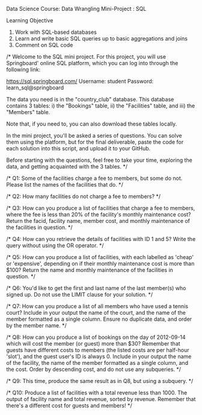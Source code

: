 Data Science Course: Data Wrangling
Mini-Project : SQL 

Learning Objective
  1. Work with SQL-based databases 
  2. Learn and write basic SQL queries up to basic aggregations and joins
  3. Comment on SQL code
  
 /* Welcome to the SQL mini project. For this project, you will use
Springboard' online SQL platform, which you can log into through the
following link:

https://sql.springboard.com/
Username: student
Password: learn_sql@springboard

The data you need is in the "country_club" database. This database
contains 3 tables:
    i) the "Bookings" table,
    ii) the "Facilities" table, and
    iii) the "Members" table.

Note that, if you need to, you can also download these tables locally.

In the mini project, you'll be asked a series of questions. You can
solve them using the platform, but for the final deliverable,
paste the code for each solution into this script, and upload it
to your GitHub.

Before starting with the questions, feel free to take your time,
exploring the data, and getting acquainted with the 3 tables. */



/* Q1: Some of the facilities charge a fee to members, but some do not.
Please list the names of the facilities that do. */


/* Q2: How many facilities do not charge a fee to members? */


/* Q3: How can you produce a list of facilities that charge a fee to members,
where the fee is less than 20% of the facility's monthly maintenance cost?
Return the facid, facility name, member cost, and monthly maintenance of the
facilities in question. */


/* Q4: How can you retrieve the details of facilities with ID 1 and 5?
Write the query without using the OR operator. */


/* Q5: How can you produce a list of facilities, with each labelled as
'cheap' or 'expensive', depending on if their monthly maintenance cost is
more than $100? Return the name and monthly maintenance of the facilities
in question. */


/* Q6: You'd like to get the first and last name of the last member(s)
who signed up. Do not use the LIMIT clause for your solution. */


/* Q7: How can you produce a list of all members who have used a tennis court?
Include in your output the name of the court, and the name of the member
formatted as a single column. Ensure no duplicate data, and order by
the member name. */


/* Q8: How can you produce a list of bookings on the day of 2012-09-14 which
will cost the member (or guest) more than $30? Remember that guests have
different costs to members (the listed costs are per half-hour 'slot'), and
the guest user's ID is always 0. Include in your output the name of the
facility, the name of the member formatted as a single column, and the cost.
Order by descending cost, and do not use any subqueries. */


/* Q9: This time, produce the same result as in Q8, but using a subquery. */


/* Q10: Produce a list of facilities with a total revenue less than 1000.
The output of facility name and total revenue, sorted by revenue. Remember
that there's a different cost for guests and members! */

